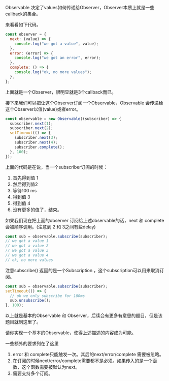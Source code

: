 Observable 决定了values如何传递给Observer，Observer本质上就是一些callback的集合。

来看看如下代码。

```js
const observer = {
  next: (value) => {
    console.log("we got a value", value);
  },
  error: (error) => {
    console.log("we got an error", error);
  },
  complete: () => {
    console.log("ok, no more values");
  },
};
```

上面就是一个Observer，很明显就是3个callback而已。

接下来我们可以把让这个Observer订阅一个Observable，Observable 会传递给这个Observer以值(value)或者error。

```js
const observable = new Observable((subscriber) => {
  subscriber.next(1);
  subscriber.next(2);
  setTimeout(() => {
    subscriber.next(3);
    subscriber.next(4);
    subscriber.complete();
  }, 100);
});
```

上面的代码是在说，当一个subscriber订阅的时候：

1. 首先得到值 1
2. 然后得到值2
3. 等待100 ms
4. 得到值 3
5. 得到值 4
6. 没有更多的值了，结束。

如果我们现在把上面的observer 订阅给上述observable的话，next 和 complete 会被顺序调用。(注意到 2 和 3之间有些delay)

```js
const sub = observable.subscribe(subscriber);
// we got a value 1
// we got a value 2
// we got a value 3
// we got a value 4
// ok, no more values
```

注意subscribe() 返回的是一个Subscription ，这个subscription可以用来取消订阅。

```js
const sub = observable.subscribe(subscriber);
setTimeout(() => {
  // ok we only subscribe for 100ms
  sub.unsubscribe();
}, 100);
```

以上就是基本的Observable 和 Observer，后续会有更多有意思的题目，但是该题目就到这里了。

请你实现一个基本的Observable，使得上述描述的内容成为可能。

一些额外的要求列在了这里

1. error 和 complete只能触发一次。其后的next/error/complete 需要被忽略。
2. 在订阅的时候next/error/complete需要都不是必须。如果传入的是一个函数，这个函数需要被默认为next。
3. 需要支持多个订阅。
